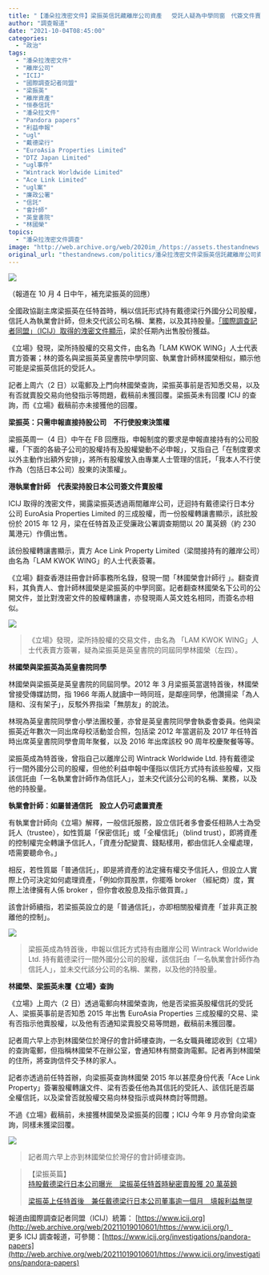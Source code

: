 ```yaml
---
title: "【潘朵拉洩密文件】梁振英信託藏離岸公司資產 　受託人疑為中學同窗　代簽文件賣股權"
author: "調查報道"
date: "2021-10-04T08:45:00"
categories:
  - "政治"
tags:
  - "潘朵拉洩密文件"
  - "離岸公司"
  - "ICIJ"
  - "國際調查記者同盟"
  - "梁振英"
  - "離岸資產"
  - "恒泰信託"
  - "潘朵拉文件"
  - "Pandora papers"
  - "利益申報"
  - "ugl"
  - "戴德梁行"
  - "EuroAsia Properties Limited"
  - "DTZ Japan Limited"
  - "ugl事件"
  - "Wintrack Worldwide Limited"
  - "Ace Link Limited"
  - "ugl案"
  - "廉政公署"
  - "信託"
  - "會計師"
  - "英皇書院"
  - "林國榮"
topics:
  - "潘朵拉洩密文件調查"
image: "http://web.archive.org/web/2020im_/https://assets.thestandnews.com/media/photos/cy-23_NtsmTNS.png"
original_url: "thestandnews.com/politics/潘朵拉洩密文件梁振英信託藏離岸公司資產-受託人疑為中學同窗-代簽文件賣股權"
---
```

![](http://web.archive.org/web/2020im_/https://assets.thestandnews.com/media/photos/cy-23_NtsmTNS.png)

（報道在 10 月 4 日中午，補充梁振英的回應）

全國政協副主席梁振英在任特首時，稱以信託形式持有戴德梁行外國分公司股權，信託人為執業會計師，但未交代該公司名稱、業務，以及其持股量。[「國際調查記者同盟」（ICIJ）取得的洩密文件顯示](../../international/%E6%BD%98%E6%9C%B5%E6%8B%89%E6%B4%A9%E5%AF%86%E6%96%87%E4%BB%B6%E7%AB%8B%E5%A0%B4%E5%8F%83%E8%88%87%E5%9C%8B%E9%9A%9B%E8%AA%BF%E6%9F%A5%E8%A8%98%E8%80%85%E5%90%8C%E7%9B%9F%E8%AA%BF%E6%9F%A5-%E5%8D%83%E8%90%AC%E4%BB%BD%E6%96%87%E4%BB%B6%E6%8F%AD%E6%AC%8A%E8%B2%B4%E9%9B%A2%E5%B2%B8%E5%85%AC%E5%8F%B8%E8%B3%87%E7%94%A2%E7%B6%B2%E7%B5%A1)，梁於任期內出售股份獲益。

《立場》發現，梁所持股權的交易文件，由名為「LAM KWOK WING」人士代表賣方簽署；林的簽名與梁振英英皇書院中學同窗、執業會計師林國榮相似，顯示他可能是梁振英信託的受託人。

記者上周六（2 日）以電郵及上門向林國榮查詢，梁振英事前是否知悉交易，以及有否就賣股交易向他發指示等問題，截稿前未獲回覆。梁振英未有回覆 ICIJ 的查詢，而《立場》截稿前亦未接獲他的回覆。

**梁振英：只需申報直接持股公司　不行使股東決策權**

梁振英周一（4 日）中午在 FB 回應指，申報制度的要求是申報直接持有的公司股權，「下面的各級子公司的股權持有及股權變動不必申報」，又指自己「在制度要求以外主動作出額外安排」，將所有股權放入由專業人士管理的信託，「我本人不行使作為（包括日本公司）股東的決策權」。

**港執業會計師　代表梁持股日本公司簽文件賣股權**

ICIJ 取得的洩密文件，揭露梁振英透過兩間離岸公司，迂迴持有戴德梁行日本分公司 EuroAsia Properties Limited 的三成股權，而一份股權轉讓書顯示，該批股份於 2015 年 12 月，梁在任特首及正受廉政公署調查期間以 20 萬英鎊（約 230 萬港元）作價出售。

該份股權轉讓書顯示，賣方 Ace Link Property Limited（梁間接持有的離岸公司）由名為「LAM KWOK WING」的人士代表簽署。

《立場》翻查香港註冊會計師事務所名錄，發現一間「林國榮會計師行 」。翻查資料，其負責人、會計師林國榮是梁振英的中學同窗。記者翻查林國榮名下公司的公開文件，並比對洩密文件的股權轉讓書，亦發現兩人英文姓名相同，而簽名亦相似。

![](http://web.archive.org/web/2020im_/https://assets.thestandnews.com/media/photos/%E4%B8%AD%E9%96%93%E6%8C%81%E6%9D%AF_%E6%9E%97%E5%9C%8B%E6%A6%AE_.jpg)
> 《立場》發現，梁所持股權的交易文件，由名為 「LAM KWOK WING」人士代表賣方簽署，疑為梁振英是英皇書院的同屆同學林國榮（左四）。

**林國榮與梁振英為英皇書院同學**

林國榮與梁振英是英皇書院的同屆同學。2012 年 3 月梁振英當選特首後，林國榮曾接受傳媒訪問，指 1966 年兩人就讀中一時同班，是鄰座同學，他讚揚梁「為人隨和、沒有架子」，反駁外界指梁「無朋友」的說法。

林現為英皇書院同學會小學法團校董，亦曾是英皇書院同學會執委會委員。他與梁振英近年數次一同出席母校活動並合照，包括梁 2012 年當選前及 2017 年任特首時出席英皇書院同學會周年聚餐，以及 2016 年出席該校 90 周年校慶聚餐等等。

梁振英成為特首後，曾指自己以離岸公司 Wintrack Worldwide Ltd. 持有戴德梁行一間外國分公司的股權，但他於利益申報中僅指以信託方式持有該些股權，又指該信託由「一名執業會計師作為信託人」，並未交代該分公司的名稱、業務，以及他的持股量。

**執業會計師：如屬普通信託　設立人仍可處置資產**

有執業會計師向《立場》解釋，一般信託服務，設立信託者多會委任相熟人士為受託人（trustee），如性質屬「保密信託」或「全權信託」（blind trust），即將資產的控制權完全轉讓予信託人，「資產分配變賣、錢點樣用，都由信託人全權處理，唔需要聽命令。」

相反，若性質屬「普通信託」，即是將資產的法定擁有權交予信託人，但設立人實際上仍可決定如何處理資產，「例如你買股票，你擺喺 broker （經紀商）度，實際上法律擁有人係 broker ，但你會收股息及指示做買賣。」

該會計師續指，若梁振英設立的是「普通信託」，亦即相關股權資產「並非真正脫離他的控制」。

![](http://web.archive.org/web/2020im_/https://assets.thestandnews.com/media/photos/cy22_gVKDC_klZTUf0.png)
> 梁振英成為特首後，申報以信託方式持有由離岸公司 Wintrack Worldwide Ltd. 持有戴德梁行一間外國分公司的股權，該信託由「一名執業會計師作為信託人」，並未交代該分公司的名稱、業務，以及他的持股量。

**林國榮、梁振英未覆《立場》查詢**

《立場》上周六（2 日）透過電郵向林國榮查詢，他是否梁振英股權信託的受託人、梁振英事前是否知悉 2015 年出售 EuroAsia Properties 三成股權的交易、梁有否指示他賣股權，以及他有否通知梁賣股交易等問題，截稿前未獲回覆。

記者周六早上亦到林國榮位於灣仔的會計師樓查詢，一名女職員確認收到《立場》的查詢電郵，但指稱林國榮不在辦公室，會通知林有關查詢電郵。記者再到林國榮的住所，將查詢信件交予林的家人。

記者亦透過前任特首辦，向梁振英查詢林國榮 2015 年以甚麼身份代表「Ace Link Property」簽署股權轉讓文件、梁有否委任他為其信託的受託人、該信託是否屬全權信託，以及梁曾否就股權交易向林發指示或與林商討等問題。

不過《立場》截稿前，未接獲林國榮及梁振英的回覆；ICIJ 今年 9 月亦曾向梁查詢，同樣未獲梁回覆。

![](http://web.archive.org/web/2020im_/https://assets.thestandnews.com/media/photos/Screen_Shot_2021-10-03_at_9.56.46_PM.png)
> 記者周六早上亦到林國榮位於灣仔的會計師樓查詢。

> 【梁振英篇】  
> [持股戴德梁行日本公司曝光　梁振英任特首時秘密賣股獲 20 萬英鎊](../../politics/%E6%BD%98%E6%9C%B5%E6%8B%89%E6%B4%A9%E5%AF%86%E6%96%87%E4%BB%B6%E6%A2%81%E6%8C%AF%E8%8B%B1%E6%8C%81%E8%82%A1%E6%88%B4%E5%BE%B7%E6%A2%81%E8%A1%8C%E6%97%A5%E6%9C%AC%E5%85%AC%E5%8F%B8%E6%9B%9D%E5%85%89-%E6%8F%AD%E5%9C%A8%E4%BB%BB%E7%89%B9%E9%A6%96%E7%A7%98%E5%AF%86%E8%B3%A3%E8%82%A1%E7%8D%B2-20-%E8%90%AC%E8%8B%B1%E9%8E%8A)
> 
> [梁振英上任特首後　兼任戴德梁行日本公司董事逾一個月　填報利益無提](http://web.archive.org/web/20211019010601/https://thestandnews.page.link/YbbKSLJN8XojLzDu8)

報道由國際調查記者同盟（ICIJ）統籌： [https://www.icij.org](http://web.archive.org/web/20211019010601/https://www.icij.org/)    
更多 ICIJ 調查報道，可參閱：[https://www.icij.org/investigations/pandora-papers](http://web.archive.org/web/20211019010601/https://www.icij.org/investigations/pandora-papers)